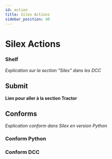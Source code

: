 ```yaml
---
id: action
title: Silex Actions
sidebar_position: 40
---
```


# Silex Actions

### Shelf
*Explication sur la section "Silex" dans les DCC*

## Submit
**Lien pour aller à la section Tractor**

## Conforms
*Explication conform dans Silex en version Python*

### Conform Python

### Conform DCC
